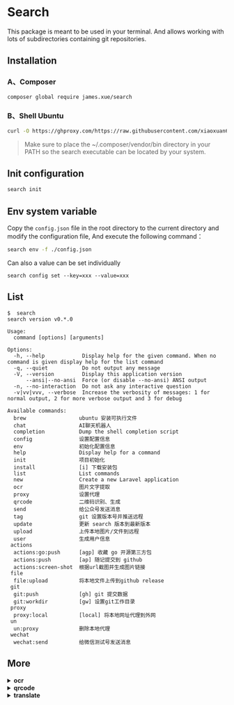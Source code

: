 # Search

This package is meant to be used in your terminal. And allows working with lots of subdirectories containing git
repositories.

## Installation

### A、Composer

```bash
composer global require james.xue/search
```

### B、Shell Ubuntu

```bash
curl -O https://ghproxy.com/https://raw.githubusercontent.com/xiaoxuan6/search/main/install.sh && chmod +x ./install.sh && ./install.sh
```

> Make sure to place the ~/.composer/vendor/bin directory in your PATH so the search executable can be located by your system.

## Init configuration

```bash
search init
```

## Env system variable

Copy the `config.json` file in the root directory to the current directory and modify the configuration file, And
execute the following command：

```bash
search env -f ./config.json
```

Can also a value can be set individually

```shell
search config set --key=xxx --value=xxx
```

## List

```shell
$  search
search version v0.*.0

Usage:
  command [options] [arguments]

Options:
  -h, --help            Display help for the given command. When no command is given display help for the list command
  -q, --quiet           Do not output any message
  -V, --version         Display this application version
      --ansi|--no-ansi  Force (or disable --no-ansi) ANSI output
  -n, --no-interaction  Do not ask any interactive question
  -v|vv|vvv, --verbose  Increase the verbosity of messages: 1 for normal output, 2 for more verbose output and 3 for debug

Available commands:
  brew                 ubuntu 安装可执行文件
  chat                 AI聊天机器人
  completion           Dump the shell completion script
  config               设置配置信息
  env                  初始化配置信息
  help                 Display help for a command
  init                 项目初始化
  install              [i] 下载安装包
  list                 List commands
  new                  Create a new Laravel application
  ocr                  图片文字提取
  proxy                设置代理
  qrcode               二维码识别、生成
  send                 给公众号发送消息
  tag                  git 设置版本号并推送远程
  update               更新 search 版本到最新版本
  upload               上传本地图片/文件到远程
  user                 生成用户信息
 actions
  actions:go:push      [agp] 收藏 go 开源第三方包
  actions:push         [ap] 随记提交到 github
  actions:screen-shot  根据url截图并生成图片链接
 file
  file:upload          将本地文件上传到github release
 git
  git:push             [gh] git 提交数据
  git:workdir          [gw] 设置git工作目录
 proxy
  proxy:local          [local] 将本地网址代理到外网
 un
  un:proxy             删除本地代理
 wechat
  wechat:send          给微信测试号发送消息
```

## More

<details>
<summary><b>ocr</b></summary>

```bash
ocr ./16a7067.jpg
```

</details>

<details>
<summary><b>qrcode</b></summary>

```bash
qrcode ./16a7067.jpg
```

</details>

<details>
<summary><b>translate</b></summary>

```bash
translate test
```

</details>
